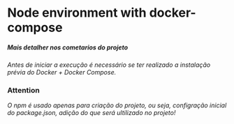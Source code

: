 # Node environment with docker-compose
##### _Mais detalher nos cometarios do projeto_
_Antes de iniciar a execução é necessário se ter realizado a instalação prévia do Docker + Docker Compose._
### Attention
_O npm é usado apenas para criação do projeto, ou seja, configração inicial do package.json, adição do que será ultilizado no projeto!_